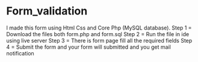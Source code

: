 # Form_validation
I made this form using Html Css and Core Php (MySQL database).
Step 1 = Download the files both form.php and form.sql
Step 2 = Run the file in ide using live server
Step 3 = There is form page fill all the required fields
Step 4 = Submit the form and your form will submitted and you get mail notification
